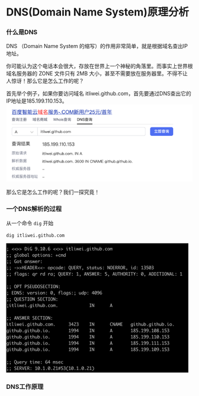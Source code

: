 
# DNS(Domain Name System)原理分析

### 什么是DNS

DNS （Domain Name System 的缩写）的作用非常简单，就是根据域名查出IP地址。

你可能认为这个电话本会很大，存放在世界上一个神秘的角落里。而事实上世界根域名服务器的 ZONE 文件只有 2MB 大小，甚至不需要放在服务器里。不得不让人惊讶！那么它是怎么工作的呢？

首先举个例子，如果你要访问域名 itliwei.github.com，首先要通过DNS查出它的IP地址是185.199.110.153。
![img.png](./imgs/dns1.png)

那么它是怎么工作的呢？我们一探究竟！

### 一个DNS解析的过程

从一个命令 `dig` 开始

``dig itliwei.github.com``

![img.png](./imgs/dns2.png)


### DNS工作原理






